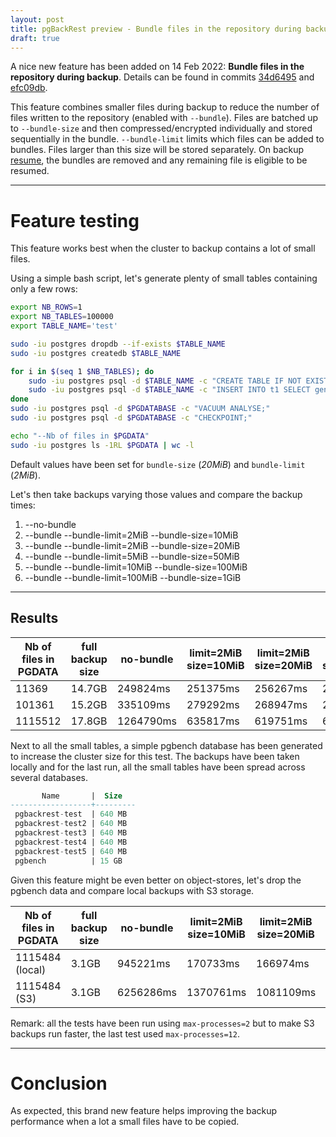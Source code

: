 ```yaml
---
layout: post
title: pgBackRest preview - Bundle files in the repository during backup
draft: true
---
```


A nice new feature has been added on 14 Feb 2022: **Bundle files in the repository during backup**.
Details can be found in commits [34d6495](https://github.com/pgbackrest/pgbackrest/commit/34d649579eb3bd1530aa99f0ed1879e7d3125424) and [efc09db](https://github.com/pgbackrest/pgbackrest/commit/efc09db7b9ece6e7b7f92538d56d6ab7b9798f8f).

This feature combines smaller files during backup to reduce the number of files written to the repository (enabled with `--bundle`).
Files are batched up to `--bundle-size` and then compressed/encrypted individually and stored sequentially in the bundle.
`--bundle-limit` limits which files can be added to bundles. Files larger than this size will be stored separately.
On backup [resume](https://pgbackrest.org/configuration.html#section-backup/option-resume), the bundles are removed and any remaining file is eligible to be resumed.

<!--MORE-->

-----

# Feature testing

This feature works best when the cluster to backup contains a lot of small files.

Using a simple bash script, let's generate plenty of small tables containing only a few rows:

```bash
export NB_ROWS=1
export NB_TABLES=100000
export TABLE_NAME='test'

sudo -iu postgres dropdb --if-exists $TABLE_NAME
sudo -iu postgres createdb $TABLE_NAME

for i in $(seq 1 $NB_TABLES); do
    sudo -iu postgres psql -d $TABLE_NAME -c "CREATE TABLE IF NOT EXISTS t$i (id int);"
    sudo -iu postgres psql -d $TABLE_NAME -c "INSERT INTO t1 SELECT generate_series(0, $NB_ROWS);"
done
sudo -iu postgres psql -d $PGDATABASE -c "VACUUM ANALYSE;"
sudo -iu postgres psql -d $PGDATABASE -c "CHECKPOINT;"

echo "--Nb of files in $PGDATA"
sudo -iu postgres ls -1RL $PGDATA | wc -l
```

Default values have been set for `bundle-size` (*20MiB*) and `bundle-limit` (*2MiB*).

Let's then take backups varying those values and compare the backup times:

1. --no-bundle
2. --bundle --bundle-limit=2MiB --bundle-size=10MiB
3. --bundle --bundle-limit=2MiB --bundle-size=20MiB
4. --bundle --bundle-limit=5MiB --bundle-size=50MiB
5. --bundle --bundle-limit=10MiB --bundle-size=100MiB
6. --bundle --bundle-limit=100MiB --bundle-size=1GiB

-----

## Results

| Nb of files in PGDATA | full backup size | no-bundle | limit=2MiB<br/>size=10MiB | limit=2MiB<br/>size=20MiB | limit=5MiB<br/>size=50MiB | limit=10MiB<br/>size=100MiB | limit=100MiB<br/>size=1GiB |
|-----------------------|------------------|-----------|---------------------------|---------------------------|---------------------------|-----------------------------|----------------------------|
| 11369                 | 14.7GB           | 249824ms  | 251375ms                  | 256267ms                  | 263990ms                  | 273218ms                    | 272280ms                   |
| 101361                | 15.2GB           | 335109ms  | 279292ms                  | 268947ms                  | 266971ms                  | 271746ms                    | 264178ms                   |
| 1115512               | 17.8GB           | 1264790ms | 635817ms                  | 619751ms                  | 630988ms                  | 622868ms                    | 612054ms                   |

Next to all the small tables, a simple pgbench database has been generated to increase the cluster size for this test.
The backups have been taken locally and for the last run, all the small tables have been spread across several databases.

```sql
       Name       |  Size
------------------+---------
 pgbackrest-test  | 640 MB
 pgbackrest-test2 | 640 MB
 pgbackrest-test3 | 640 MB
 pgbackrest-test4 | 640 MB
 pgbackrest-test5 | 640 MB
 pgbench          | 15 GB
```

Given this feature might be even better on object-stores, let's drop the pgbench data and compare local backups with S3 storage.

| Nb of files in PGDATA | full backup size | no-bundle | limit=2MiB<br/>size=10MiB | limit=2MiB<br/>size=20MiB | limit=5MiB<br/>size=50MiB | limit=10MiB<br/>size=100MiB | limit=100MiB<br/>size=1GiB |
|-----------------------|------------------|-----------|---------------------------|---------------------------|---------------------------|-----------------------------|----------------------------|
| 1115484 (local)       | 3.1GB            | 945221ms  | 170733ms                  | 166974ms                  | 169436ms                  | 168672ms                    | 167607ms                   |
| 1115484 (S3)          | 3.1GB            | 6256286ms | 1370761ms                 | 1081109ms                 | 1064039ms                 | 1370543ms                   | 1221475ms                  |

Remark: all the tests have been run using `max-processes=2` but to make S3 backups run faster, the last test used `max-processes=12`.

-----

# Conclusion

As expected, this brand new feature helps improving the backup performance when a lot a small files have to be copied.
